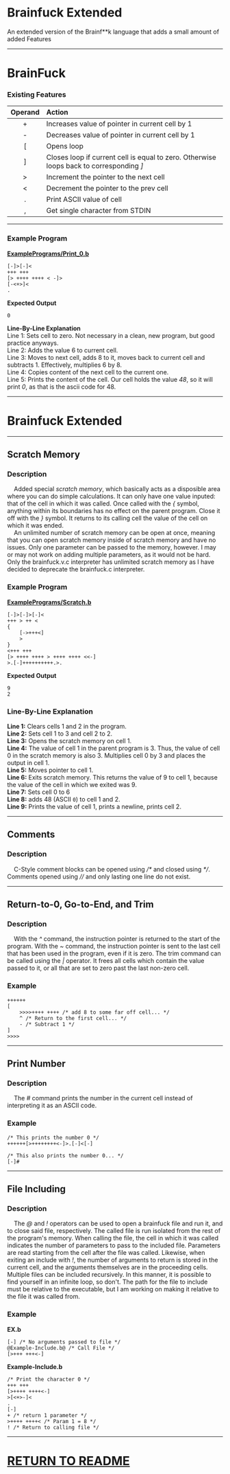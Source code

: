 # Brainfuck Extended
An extended version of the Brainf**k language that adds a small amount of added Features

---
# BrainFuck
### Existing Features

|Operand|Action|
|:-:|:-|
|+|Increases value of pointer in current cell by 1|
|-|Decreases value of pointer in current cell by 1|
|[|Opens loop|
|]|Closes loop if current cell is equal to zero. Otherwise loops back to corresponding *]*|
|>|Increment the pointer to the next cell|
|<|Decrement the pointer to the prev cell|
|.|Print ASCII value of cell|
|,|Get single character from STDIN|

---
### Example Program

**[ExamplePrograms/Print_0.b](ExamplePrograms/Print_0.b)**
```
[-]>[-]<
+++ +++ 
[> ++++ ++++ < -]>
[-<+>]<
.
```
**Expected Output**
```
0
```


**Line-By-Line Explanation**<br>
Line 1: Sets cell to zero. Not necessary in a clean, new program, but good practice anyways.  
Line 2: Adds the value 6 to current cell.  
Line 3: Moves to next cell, adds 8 to it, moves back to current cell and subtracts 1. Effectively, multiplies 6 by 8.  
Line 4: Copies content of the next cell to the current one.  
Line 5: Prints the content of the cell. Our cell holds the value *48*, so it will print *0*, as that is the ascii code for 48.  

---

# Brainfuck Extended
---
## Scratch Memory<br>
### Description
&nbsp;&nbsp;&nbsp;&nbsp;Added special _scratch memory_, which basically acts as a disposible area where you can do simple calculations. It can only have one value inputed: that of the cell in which it was called. Once called with the _{_ symbol, anything within its boundaries has no effect on the parent program. Close it off with the _}_ symbol. It returns to its calling cell the value of the cell on which it was ended. <br>
&nbsp;&nbsp;&nbsp;&nbsp;An unlimited number of scratch memory can be open at once, meaning that you can open scratch memory inside of scratch memory and have no issues. Only one parameter can be passed to the memory, however. I may or may not work on adding multiple parameters, as it would not be hard. Only the brainfuck.v.c interpreter has unlimited scratch memory as I have decided to deprecate the brainfuck.c interpreter. 
### Example Program
**[ExamplePrograms/Scratch.b](ExamplePrograms/Scratch.b)**
```
[-]>[-]>[-]<
+++ > ++ <
{
	[->+++<]
	>
}
<+++ +++ 
[> ++++ ++++ > ++++ ++++ <<-]
>.[-]++++++++++.>.
```
**Expected Output**
```
9
2
```

### Line-By-Line Explanation<br>
**Line 1:** Clears cells 1 and 2 in the program.<br>
**Line 2:** Sets cell 1 to 3 and cell 2 to 2.<br>
**Line 3:** Opens the scratch memory on cell 1.<br>
**Line 4:** The value of cell 1 in the parent program is 3. Thus, the value of cell 0 in the scratch memory is also 3. Multiplies cell 0 by 3 and places the output in cell 1.<br>
**Line 5:** Moves pointer to cell 1.<br>
**Line 6:** Exits scratch memory. This returns the value of 9 to cell 1, because the value of the cell in which we exited was 9.<br>
**Line 7:** Sets cell 0 to 6<br>
**Line 8:** adds 48 (ASCII `0`) to cell 1 and 2.<br>
**Line 9:** Prints the value of cell 1, prints a newline, prints cell 2.

---
## Comments <br>
### Description
&nbsp;&nbsp;&nbsp;&nbsp;C-Style comment blocks can be opened using _/*_ and closed using _*/_. Comments opened using _//_ and only lasting one line do not exist. 

---
## Return-to-0, Go-to-End, and Trim<br>
### Description
&nbsp;&nbsp;&nbsp;&nbsp;With the _^_ command, the instruction pointer is returned to the start of the program. With the _~_ command, the instruction pointer is sent to the last cell that has been used in the program, even if it is zero. The trim command can be called using the _|_ operator. It frees all cells which contain the value passed to it, or all that are set to zero past the last non-zero cell. 

### Example
```
++++++
[
	>>>>++++ ++++ /* add 8 to some far off cell... */
	^ /* Return to the first cell... */
	- /* Subtract 1 */
]
>>>>

```

---
## Print Number
### Description
<p>&nbsp;&nbsp;&nbsp;&nbsp;The <i>#</i> command prints the number in the current cell instead of interpreting it as an ASCII code.</p>

### Example
```
/* This prints the number 0 */
++++++[>++++++++<-]>.[-]<[-]

/* This also prints the number 0... */
[-]#
```

---
## File Including
### Description
&nbsp;&nbsp;&nbsp;&nbsp;The _@_ and _!_ operators can be used to open a brainfuck file and run it, and to close said file, respectively. The called file is run isolated from the rest of the program's memory. When calling the file, the cell in which it was called indicates the number of parameters to pass to the included file. Parameters are read starting from the cell after the file was called. Likewise, when exiting an include with _!_, the number of arguments to return is stored in the current cell, and the arguments themselves are in the proceeding cells. Multiple files can be included recursively. In this manner, it is possible to find yourself in an infinite loop, so don't. The path for the file to include must be relative to the executable, but I am working on making it relative to the file it was called from. 

### Example
**EX.b**
```
[-] /* No arguments passed to file */
@Example-Include.b@ /* Call File */
[>+++ +++<-]
```

**Example-Include.b**
```
/* Print the character 0 */
+++ +++
[>++++ ++++<-]
>[<+>-]<
.
[-]
+ /* return 1 parameter */
>++++ ++++< /* Param 1 = 8 */
! /* Return to calling file */
```

---
# [RETURN TO README](README.md)

